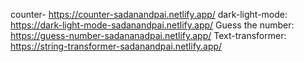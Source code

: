counter- https://counter-sadanandpai.netlify.app/ 
dark-light-mode: https://dark-light-mode-sadanandpai.netlify.app/ 
Guess the number: https://guess-number-sadananadpai.netlify.app/ 
Text-transformer: https://string-transformer-sadanandpai.netlify.app/
